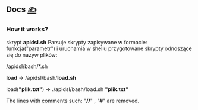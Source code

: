 
## Docs [<span style='font-size:20px;'>&#x270D;</span>](https://github.com/apidsl/www/edit/main/DOCS/DOCS.md)


### How it works?

skrypt **apidsl.sh** Parsuje skrypty zapisywane w formacie: funkcja("parametr") i uruchamia w shellu przygotowane skrypty odnoszące się do nazyw plików:

/apidsl/bash/*.sh

**load** -> /apidsl/bash/**load.sh**

load(**"plik.txt"**) -> ./apidsl/bash/load.sh **"plik.txt"**

The lines with comments such: "**//**" , "**#**" are removed.
